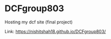 # DCFgroup803
Hosting my dcf site (final project)

Link: https://nishitshah18.github.io/DCFgroup803/ 
